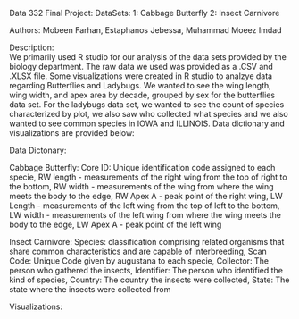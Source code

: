Data 332 Final Project:
DataSets:
1: Cabbage Butterfly
2: Insect Carnivore 

Authors:
Mobeen Farhan,
Estaphanos Jebessa,
Muhammad Moeez Imdad

Description:  
  We primarily used R studio for our analysis of the data sets provided by the biology department. The raw data we used was provided as a .CSV and .XLSX file. Some visualizations were created in R studio to analzye data regarding Butterflies and Ladybugs. We wanted to see the wing length, wing width, and apex area by decade, grouped by sex for the butterflies data set. For the ladybugs data set, we wanted to see the count of species characterized by plot, we also saw who collected what species and we also wanted to see common species in IOWA and ILLINOIS. Data dictionary and visualizations are provided below:
  
Data Dictonary:

Cabbage Butterfly:
Core ID: Unique identification code assigned to each specie,
RW length - measurements of the right wing from the top of right to the bottom,
RW width - measurements of the  wing from where the wing meets the body to the edge,
RW Apex A - peak point of the right wing,
LW Length - measurements of the left wing from the top of left to the bottom,
LW width - measurements of the left wing from where the wing meets the body to the edge,
LW Apex A - peak point of the left wing

Insect Carnivore:
Species: classification comprising related organisms that share common characteristics and are capable of interbreeding,
Scan Code: Unique Code given by augustana to each specie,
Collector: The person who gathered the insects,
Identifier: The person who identified the kind of species,
Country: The country the insects were collected,
State: The state where the insects were collected from



Visualizations: 
  
  
